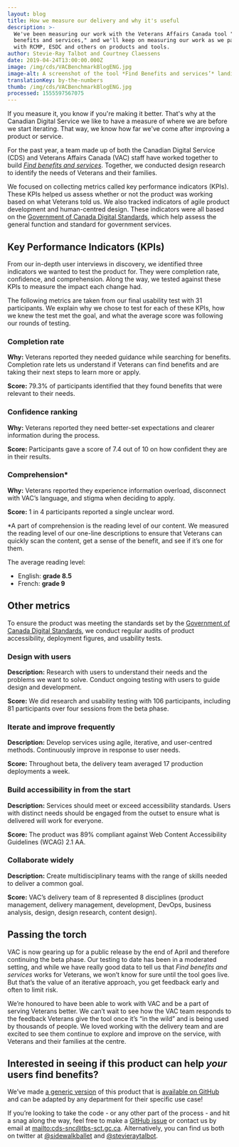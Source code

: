 ```yaml
---
layout: blog
title: How we measure our delivery and why it's useful
description: >-
  We've been measuring our work with the Veterans Affairs Canada tool "Find
  benefits and services," and we'll keep on measuring our work as we partner
  with RCMP, ESDC and others on products and tools.
author: Stevie-Ray Talbot and Courtney Claessens
date: 2019-04-24T13:00:00.000Z
image: /img/cds/VACBenchmarkBlogENG.jpg
image-alt: A screenshot of the tool *Find Benefits and services’* landing page.
translationKey: by-the-numbers
thumb: /img/cds/VACBenchmarkBlogENG.jpg
processed: 1555597567075
---
```

If you measure it, you know if you're making it better. That's why at the Canadian Digital Service we like to have a measure of where we are before we start iterating. That way, we know how far we've come after improving a product or service.

For the past year, a team made up of both the Canadian Digital Service (CDS) and Veterans Affairs Canada (VAC) staff have worked together to build [_Find benefits and services_](https://github.com/veteransaffairscanada/vac-benefits-directory). Together, we conducted design research to identify the needs of Veterans and their families.

We focused on collecting metrics called key performance indicators (KPIs). These KPIs helped us assess whether or not the product was working based on what Veterans told us. We also tracked indicators of agile product development and human-centred design. These indicators were all based on the [Government of Canada Digital Standards](https://www.canada.ca/en/government/system/digital-government/government-canada-digital-standards.html), which help assess the general function and standard for government services.

## Key Performance Indicators (KPIs)

From our in-depth user interviews in discovery, we identified three indicators we wanted to test the product for. They were completion rate, confidence, and comprehension. Along the way, we tested against these KPIs to measure the impact each change had.

The following metrics are taken from our final usability test with 31 participants. We explain why we chose to test for each of these KPIs, how we knew the test met the goal, and what the average score was following our rounds of testing.

### Completion rate

**Why:** Veterans reported they needed guidance while searching for benefits. Completion rate lets us understand if Veterans can find benefits and are taking their next steps to learn more or apply. 

**Score:** 79.3% of participants identified that they found benefits that were relevant to their needs. 

### Confidence ranking

**Why:** Veterans reported they need better-set expectations and clearer information during the process.

**Score:** Participants gave a score of 7.4 out of 10 on how confident they are in their results.

### Comprehension*

**Why:** Veterans reported they experience information overload, disconnect with VAC’s language, and stigma when deciding to apply.

**Score:** 1 in 4 participants reported a single unclear word.

\*A part of comprehension is the reading level of our content. We measured the reading level of our one-line descriptions to ensure that Veterans can quickly scan the content, get a sense of the benefit, and see if it’s one for them.

The average reading level:

* English: **grade 8.5**
* French: **grade 9**

## Other metrics

To ensure the product was meeting the standards set by the [Government of Canada Digital Standards](https://www.canada.ca/en/government/system/digital-government/government-canada-digital-standards.html), we conduct regular audits of product accessibility, deployment figures, and usability tests.

### Design with users

**Description:** Research with users to understand their needs and the problems we want to solve. Conduct ongoing testing with users to guide design and development.

**Score:** We did research and usability testing with 106 participants, including 81 participants over four sessions from the beta phase.

### Iterate and improve frequently

**Description:** Develop services using agile, iterative, and user-centred methods. Continuously improve in response to user needs.

**Score:** Throughout beta, the delivery team averaged 17 production deployments a week.

### Build accessibility in from the start

**Description:** Services should meet or exceed accessibility standards. Users with distinct needs should be engaged from the outset to ensure what is delivered will work for everyone.

**Score:** The product was 89% compliant against Web Content Accessibility Guidelines (WCAG) 2.1 AA.

### Collaborate widely

**Description:** Create multidisciplinary teams with the range of skills needed to deliver a common goal.

**Score:** VAC’s delivery team of 8 represented 8 disciplines (product management, delivery management, development, DevOps, business analysis, design, design research, content design).

## Passing the torch

VAC is now gearing up for a public release by the end of April and therefore continuing the beta phase. Our testing to date has been in a moderated setting, and while we have really good data to tell us that *Find benefits and services* works for Veterans, we won’t know for sure until the tool goes live. But that’s the value of an iterative approach, you get feedback early and often to limit risk.

We’re honoured to have been able to work with VAC and be a part of serving Veterans better. We can’t wait to see how the VAC team responds to the feedback Veterans give the tool once it’s “in the wild” and is being used by thousands of people. We loved working with the delivery team and are excited to see them continue to explore and improve on the service, with Veterans and their families at the centre.

## Interested in seeing if this product can help _your_ users find benefits?

We’ve made [a generic version](https://benefits-avantages.cds-snc.ca/?utm_source=CDS_measurement_blog) of this product that is [available on GitHub](https://github.com/cds-snc/find-benefits-and-services) and can be adapted by any department for their specific use case!

If you’re looking to take the code - or any other part of the process - and hit a snag along the way, feel free to make a [GitHub issue](https://github.com/cds-snc/find-benefits-and-services/issues) or contact us by email at <mailto:cds-snc@tbs-sct.gc.ca>. Alternatively, you can find us both on twitter at [@sidewalkballet](https://twitter.com/sidewalkballet) and [@stevieraytalbot](https://twitter.com/StevieRayTalbot).

